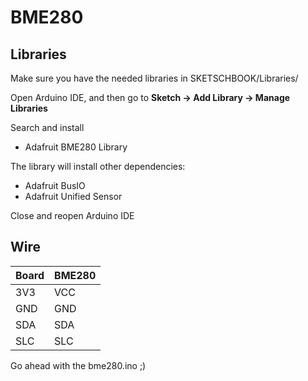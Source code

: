 # BME280

## Libraries

Make sure you have the needed libraries in SKETSCHBOOK/Libraries/

Open Arduino IDE, and then go to **Sketch -> Add Library -> Manage Libraries** 

Search and install

* Adafruit BME280 Library

The library will install other dependencies:

* Adafruit BusIO
* Adafruit Unified Sensor

Close and reopen Arduino IDE

## Wire

Board | BME280
--- | ---
3V3 | VCC
GND | GND
SDA | SDA
SLC | SLC 

Go ahead with the bme280.ino ;)